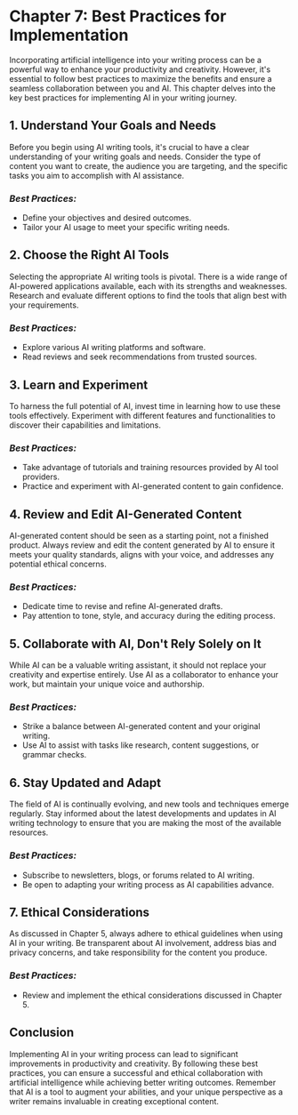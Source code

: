 Chapter 7: Best Practices for Implementation
============================================

Incorporating artificial intelligence into your writing process can be a powerful way to enhance your productivity and creativity. However, it's essential to follow best practices to maximize the benefits and ensure a seamless collaboration between you and AI. This chapter delves into the key best practices for implementing AI in your writing journey.

**1. Understand Your Goals and Needs**
--------------------------------------

Before you begin using AI writing tools, it's crucial to have a clear understanding of your writing goals and needs. Consider the type of content you want to create, the audience you are targeting, and the specific tasks you aim to accomplish with AI assistance.

### *Best Practices:*

* Define your objectives and desired outcomes.
* Tailor your AI usage to meet your specific writing needs.

**2. Choose the Right AI Tools**
--------------------------------

Selecting the appropriate AI writing tools is pivotal. There is a wide range of AI-powered applications available, each with its strengths and weaknesses. Research and evaluate different options to find the tools that align best with your requirements.

### *Best Practices:*

* Explore various AI writing platforms and software.
* Read reviews and seek recommendations from trusted sources.

**3. Learn and Experiment**
---------------------------

To harness the full potential of AI, invest time in learning how to use these tools effectively. Experiment with different features and functionalities to discover their capabilities and limitations.

### *Best Practices:*

* Take advantage of tutorials and training resources provided by AI tool providers.
* Practice and experiment with AI-generated content to gain confidence.

**4. Review and Edit AI-Generated Content**
-------------------------------------------

AI-generated content should be seen as a starting point, not a finished product. Always review and edit the content generated by AI to ensure it meets your quality standards, aligns with your voice, and addresses any potential ethical concerns.

### *Best Practices:*

* Dedicate time to revise and refine AI-generated drafts.
* Pay attention to tone, style, and accuracy during the editing process.

**5. Collaborate with AI, Don't Rely Solely on It**
---------------------------------------------------

While AI can be a valuable writing assistant, it should not replace your creativity and expertise entirely. Use AI as a collaborator to enhance your work, but maintain your unique voice and authorship.

### *Best Practices:*

* Strike a balance between AI-generated content and your original writing.
* Use AI to assist with tasks like research, content suggestions, or grammar checks.

**6. Stay Updated and Adapt**
-----------------------------

The field of AI is continually evolving, and new tools and techniques emerge regularly. Stay informed about the latest developments and updates in AI writing technology to ensure that you are making the most of the available resources.

### *Best Practices:*

* Subscribe to newsletters, blogs, or forums related to AI writing.
* Be open to adapting your writing process as AI capabilities advance.

**7. Ethical Considerations**
-----------------------------

As discussed in Chapter 5, always adhere to ethical guidelines when using AI in your writing. Be transparent about AI involvement, address bias and privacy concerns, and take responsibility for the content you produce.

### *Best Practices:*

* Review and implement the ethical considerations discussed in Chapter 5.

**Conclusion**
--------------

Implementing AI in your writing process can lead to significant improvements in productivity and creativity. By following these best practices, you can ensure a successful and ethical collaboration with artificial intelligence while achieving better writing outcomes. Remember that AI is a tool to augment your abilities, and your unique perspective as a writer remains invaluable in creating exceptional content.
